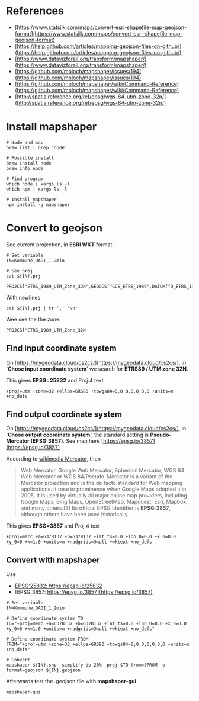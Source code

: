 # References

* [https://www.statsilk.com/maps/convert-esri-shapefile-map-geojson-format](https://www.statsilk.com/maps/convert-esri-shapefile-map-geojson-format)
* [https://help.github.com/articles/mapping-geojson-files-on-github/](https://help.github.com/articles/mapping-geojson-files-on-github/)
* [https://www.datavizforall.org/transform/mapshaper/](https://www.datavizforall.org/transform/mapshaper/)
* [https://github.com/mbloch/mapshaper/issues/194](https://github.com/mbloch/mapshaper/issues/194)
* [https://github.com/mbloch/mapshaper/wiki/Command-Reference](https://github.com/mbloch/mapshaper/wiki/Command-Reference)
* [http://spatialreference.org/ref/epsg/wgs-84-utm-zone-32n/](http://spatialreference.org/ref/epsg/wgs-84-utm-zone-32n/)


# Install mapshaper


```
# Node and mac
brew list | grep 'node'

# Possible install
brew install node
brew info node

# Find program
which node | xargs ls -l
which npm | xargs ls -l

# Install mapshaper
npm install -g mapshaper
```

# Convert to geojson

See current projection, in **ESRI WKT** format.

```
# Set variable
IN=Kommune_DAGI_1_2mio

# See proj
cat ${IN}.prj

PROJCS["ETRS_1989_UTM_Zone_32N",GEOGCS["GCS_ETRS_1989",DATUM["D_ETRS_1989",SPHEROID["GRS_1980",6378137.0,298.257222101]],PRIMEM["Greenwich",0.0],UNIT["Degree",0.0174532925199433]],PROJECTION["Transverse_Mercator"],PARAMETER["False_Easting",500000.0],PARAMETER["False_Northing",0.0],PARAMETER["Central_Meridian",9.0],PARAMETER["Scale_Factor",0.9996],PARAMETER["Latitude_Of_Origin",0.0],UNIT["Meter",1.0]]
```

With newlines

```
cat ${IN}.prj | tr ',' '\n'
```
Wee see the the zone:

```
PROJCS["ETRS_1989_UTM_Zone_32N
```

## Find input coordinate system
On [https://mygeodata.cloud/cs2cs/](https://mygeodata.cloud/cs2cs/), in '**Chose input coordinate system**' we search for **ETRS89 / UTM zone 32N**.

This gives **EPSG=25832** and Proj.4 text

```
+proj=utm +zone=32 +ellps=GRS80 +towgs84=0,0,0,0,0,0,0 +units=m +no_defs
```

## Find output coordinate system
On [https://mygeodata.cloud/cs2cs/](https://mygeodata.cloud/cs2cs/), in '**Chose output coordinate system**', the standard setting is **Pseudo-Mercator (EPSG:3857)**. See map here [https://epsg.io/3857](https://epsg.io/3857)

According to [wikimedia Mercator](https://en.wikipedia.org/wiki/Web_Mercator), then

> Web Mercator, Google Web Mercator, Spherical Mercator, WGS 84 Web Mercator or WGS 84/Pseudo-Mercator is a variant of the Mercator projection and is the de facto standard for Web mapping applications. It rose to prominence when Google Maps adopted it in 2005. It is used by virtually all major online map providers, including Google Maps, Bing Maps, OpenStreetMap, Mapquest, Esri, Mapbox, and many others.[3] Its official EPSG identifier is **EPSG:3857**, although others have been used historically.

This gives **EPSG=3857** and Proj.4 text

```
+proj=merc +a=6378137 +b=6378137 +lat_ts=0.0 +lon_0=0.0 +x_0=0.0 +y_0=0 +k=1.0 +units=m +nadgrids=@null +wktext +no_defs
```

## Convert with mapshaper

Use 

* [EPSG:25832: https://epsg.io/25832 ](https://epsg.io/25832)
* [EPSG:3857: https://epsg.io/3857](https://epsg.io/3857)

```
# Set variable
IN=Kommune_DAGI_1_2mio

# Define coordinate system TO
TO="+proj=merc +a=6378137 +b=6378137 +lat_ts=0.0 +lon_0=0.0 +x_0=0.0 
+y_0=0 +k=1.0 +units=m +nadgrids=@null +wktext +no_defs"

# Define coordinate system FROM
FROM="+proj=utm +zone=32 +ellps=GRS80 +towgs84=0,0,0,0,0,0,0 +units=m +no_defs"

# Convert
mapshaper ${IN}.shp -simplify dp 20% -proj $TO from=$FROM -o format=geojson ${IN}.geojson
```

Afterwards test the .geojson file with **mapshaper-gui**

```
mapshaper-gui
```
